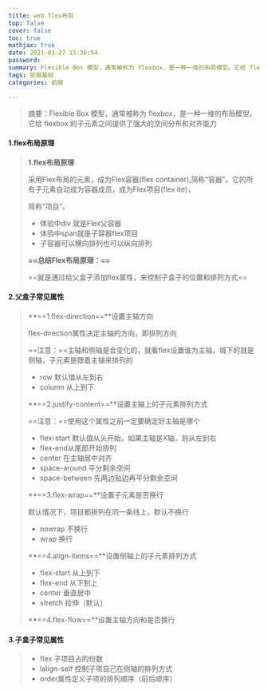 ```yaml
---
title: web flex布局
top: false
cover: false
toc: true
mathjax: true
date: 2021-03-27 15:36:54
password:
summary: Flexible Box 模型，通常被称为 flexbox，是一种一维的布局模型。它给 flexbox 的子元素之间提供了强大的空间分布和对齐能力
tags: 前端基础
categories: 前端

---
```


> 摘要：Flexible Box 模型，通常被称为 flexbox，是一种一维的布局模型。它给 flexbox 的子元素之间提供了强大的空间分布和对齐能力

<!--more-->

#### 1.flex布局原理

>**1.flex布局原理**
>
>采用Flex布局的元素，成为Flex容器(flex container),简称“容器”。它的所有子元素自动成为容器成员，成为Flex项目(flex ite)，
>
>简称”项目“。
>
>* 体验中div 就是Flex父容器
>* 体验中span就是子容器flex项目
>* 子容器可以横向排列也可以纵向排列
>
>**==总结Flex布局原理：==**
>
>==就是通过给父盒子添加flex属性，来控制子盒子的位置和排列方式==





#### 2.父盒子常见属性

>**==1.flex-direction==**设置主轴方向
>
>flex-direction属性决定主轴的方向，即排列方向
>
>==注意：==主轴和侧轴是会变化的，就看flex设置谁为主轴，城下的就是侧轴，子元素是跟着主轴来排列的
>
>* row 默认值从左到右
>* column 从上到下
>
>**==2.justify-content==**设置主轴上的子元素排列方式
>
>==注意：==使用这个属性之前一定要确定好主轴是哪个
>
>* flex-start 默认值从头开始，如果主轴是X轴，则从左到右
>* flex-end从尾部开始排列
>* center 在主轴居中对齐
>* space-around 平分剩余空间
>* space-between 先两边贴边再平分剩余空间
>
>**==3.flex-wrap==**设置子元素是否换行
>
>默认情况下，项目都排列在同一条线上，默认不换行
>
>* nowrap 不换行
>* wrap 换行
>
>**==4.align-items==**设置侧轴上的子元素排列方式
>
>* flex-start 从上到下
>* flex-end 从下到上
>* center 垂直居中
>* stretch 拉伸（默认）
>
>**==4.flex-flow==**设置主轴方向和是否换行
>
>

#### 3.子盒子常见属性

>*  flex 子项目占的份数 
>*  lalign-self 控制子项自己在侧轴的排列方式 
>*  order属性定义子项的排列顺序（前后顺序）